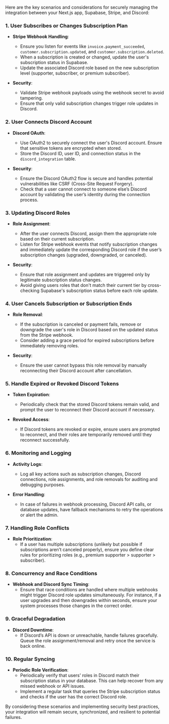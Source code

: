 Here are the key scenarios and considerations for securely managing the integration between your Next.js app, Supabase, Stripe, and Discord:

### 1. **User Subscribes or Changes Subscription Plan**

- **Stripe Webhook Handling**:

  - Ensure you listen for events like `invoice.payment_succeeded`, `customer.subscription.updated`, and `customer.subscription.deleted`.
  - When a subscription is created or changed, update the user's subscription status in Supabase.
  - Update the associated Discord role based on the new subscription level (supporter, subscriber, or premium subscriber).

- **Security**:
  - Validate Stripe webhook payloads using the webhook secret to avoid tampering.
  - Ensure that only valid subscription changes trigger role updates in Discord.

### 2. **User Connects Discord Account**

- **Discord OAuth**:

  - Use OAuth2 to securely connect the user's Discord account. Ensure that sensitive tokens are encrypted when stored.
  - Store the Discord ID, user ID, and connection status in the `discord_integration` table.

- **Security**:
  - Ensure the Discord OAuth2 flow is secure and handles potential vulnerabilities like CSRF (Cross-Site Request Forgery).
  - Check that a user cannot connect to someone else’s Discord account by validating the user’s identity during the connection process.

### 3. **Updating Discord Roles**

- **Role Assignment**:

  - After the user connects Discord, assign them the appropriate role based on their current subscription.
  - Listen for Stripe webhook events that notify subscription changes and immediately update the corresponding Discord role if the user’s subscription changes (upgraded, downgraded, or canceled).

- **Security**:
  - Ensure that role assignment and updates are triggered only by legitimate subscription status changes.
  - Avoid giving users roles that don't match their current tier by cross-checking Supabase's subscription status before each role update.

### 4. **User Cancels Subscription or Subscription Ends**

- **Role Removal**:

  - If the subscription is canceled or payment fails, remove or downgrade the user's role in Discord based on the updated status from the Stripe webhook.
  - Consider adding a grace period for expired subscriptions before immediately removing roles.

- **Security**:
  - Ensure the user cannot bypass this role removal by manually reconnecting their Discord account after cancellation.

### 5. **Handle Expired or Revoked Discord Tokens**

- **Token Expiration**:

  - Periodically check that the stored Discord tokens remain valid, and prompt the user to reconnect their Discord account if necessary.

- **Revoked Access**:
  - If Discord tokens are revoked or expire, ensure users are prompted to reconnect, and their roles are temporarily removed until they reconnect successfully.

### 6. **Monitoring and Logging**

- **Activity Logs**:

  - Log all key actions such as subscription changes, Discord connections, role assignments, and role removals for auditing and debugging purposes.

- **Error Handling**:
  - In case of failures in webhook processing, Discord API calls, or database updates, have fallback mechanisms to retry the operations or alert the admin.

### 7. **Handling Role Conflicts**

- **Role Prioritization**:
  - If a user has multiple subscriptions (unlikely but possible if subscriptions aren’t canceled properly), ensure you define clear rules for prioritizing roles (e.g., premium supporter > supporter > subscriber).

### 8. **Concurrency and Race Conditions**

- **Webhook and Discord Sync Timing**:
  - Ensure that race conditions are handled where multiple webhooks might trigger Discord role updates simultaneously. For instance, if a user upgrades and then downgrades within seconds, ensure your system processes those changes in the correct order.

### 9. **Graceful Degradation**

- **Discord Downtime**:
  - If Discord’s API is down or unreachable, handle failures gracefully. Queue the role assignment/removal and retry once the service is back online.

### 10. **Regular Syncing**

- **Periodic Role Verification**:
  - Periodically verify that users' roles in Discord match their subscription status in your database. This can help recover from any missed webhook or API issues.
  - Implement a regular task that queries the Stripe subscription status and checks if the user has the correct Discord role.

By considering these scenarios and implementing security best practices, your integration will remain secure, synchronized, and resilient to potential failures.
